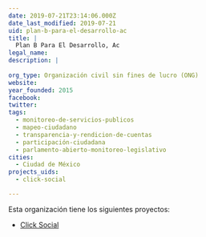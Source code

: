 ```yaml
---
date: 2019-07-21T23:14:06.000Z
date_last_modified: 2019-07-21
uid: plan-b-para-el-desarrollo-ac
title: |
  Plan B Para El Desarrollo, Ac
legal_name: 
description: |
  
org_type: Organización civil sin fines de lucro (ONG)
website: 
year_founded: 2015
facebook: 
twitter: 
tags:
  - monitoreo-de-servicios-publicos
  - mapeo-ciudadano
  - transparencia-y-rendicion-de-cuentas
  - participación-ciudadana
  - parlamento-abierto-monitoreo-legislativo
cities: 
  - Ciudad de México
projects_uids:
  - click-social

---
```


Esta organización tiene los siguientes proyectos:

- [Click Social](/proyectos/click-social)
